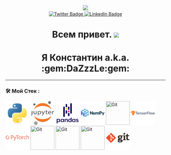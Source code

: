 <div id="header" align="center">
  <img src="https://media.giphy.com/media/v1.Y2lkPTc5MGI3NjExNXR0N3Jhb2F1M3RkcWFqdDhqZTVmOXk3cnU3czBreGR1dG9oZWZkZiZlcD12MV9pbnRlcm5hbF9naWZfYnlfaWQmY3Q9cw/5eLDrEaRGHegx2FeF2/giphy.gif" width="200"/>
</div>
<div id="badges" align="center">
  <a href="https://t.me/Dazzle_dazzle_dazzle">
    <img src="https://img.shields.io/badge/Telegram-deepskyblue?style=for-the-badge&logo=telegram&logoColor=white" alt="Twitter Badge"/>
  </a>
  <a href="https://www.linkedin.com/in/konstantin-sinkevich-39b982265/">
    <img src="https://img.shields.io/badge/LinkedIn-blue?style=for-the-badge&logo=linkedin&logoColor=white" alt="LinkedIn Badge"/>
  </a>
</div>
<div id="header" align="center">
<h1>
  Всем привет. 
  <img src="https://media.giphy.com/media/hvRJCLFzcasrR4ia7z/giphy.gif" width="30px"/>
</h1>
<h1>
  Я Константин a.k.a. :gem:DaZzzLe:gem:
</h1>
</div>







---

### :hammer_and_wrench: Мой Стек :
<div>
<img src="https://github.com/devicons/devicon/blob/master/icons/python/python-original.svg" title="Git" **alt="Git" width="75" height="75"/>
<img src="https://github.com/devicons/devicon/blob/master/icons/jupyter/jupyter-original-wordmark.svg" title="Git" **alt="Git" width="75" height="75"/>
<img src="https://github.com/devicons/devicon/blob/master/icons/pandas/pandas-original-wordmark.svg" title="Git" **alt="Git" width="75" height="75"/>
<img src="https://github.com/devicons/devicon/blob/master/icons/numpy/numpy-original-wordmark.svg" title="Git" **alt="Git" width="75" height="75"/>
<img src="https://upload.wikimedia.org/wikipedia/commons/0/05/Scikit_learn_logo_small.svg" title="Git" **alt="Git" width="75" height="75"/>
<img src="https://github.com/devicons/devicon/blob/master/icons/tensorflow/tensorflow-original-wordmark.svg" title="Git" **alt="Git" width="75" height="75"/>
<img src="https://github.com/devicons/devicon/blob/master/icons/pytorch/pytorch-plain-wordmark.svg" title="Git" **alt="Git" width="75" height="75"/>
<img src="https://upload.wikimedia.org/wikipedia/commons/d/d0/Google_Colaboratory_SVG_Logo.svg" title="Git" **alt="Git" width="75" height="75"/>
<img src="https://static.cdnlogo.com/logos/c/48/catboost.svg" title="Git" **alt="Git" width="75" height="75"/>
<img src="https://numfocus.org/wp-content/uploads/2018/01/gensim-circle.png" title="Git" **alt="Git" width="75" height="75"/>
<img src="https://github.com/devicons/devicon/blob/master/icons/git/git-original-wordmark.svg" title="Git" **alt="Git" width="75" height="75"/>
</div>
